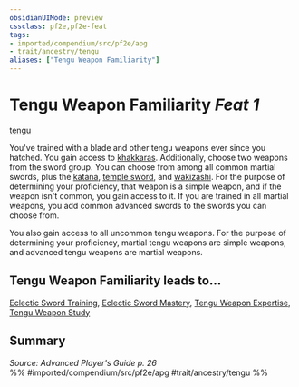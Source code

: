 ```yaml
---
obsidianUIMode: preview
cssclass: pf2e,pf2e-feat
tags:
- imported/compendium/src/pf2e/apg
- trait/ancestry/tengu
aliases: ["Tengu Weapon Familiarity"]
---
```

# Tengu Weapon Familiarity  *Feat 1*  
[tengu](tengu-b1.md)  


You've trained with a blade and other tengu weapons ever since you hatched. You gain access to [khakkaras](../equipment/items/khakkara-apg.md). Additionally, choose two weapons from the sword group. You can choose from among all common martial swords, plus the [katana](../equipment/items/katana.md), [temple sword](../equipment/items/temple-sword.md), and [wakizashi](../equipment/items/wakizashi-apg.md). For the purpose of determining your proficiency, that weapon is a simple weapon, and if the weapon isn't common, you gain access to it. If you are trained in all martial weapons, you add common advanced swords to the swords you can choose from.

You also gain access to all uncommon tengu weapons. For the purpose of determining your proficiency, martial tengu weapons are simple weapons, and advanced tengu weapons are martial weapons.

## Tengu Weapon Familiarity leads to...

[Eclectic Sword Training](eclectic-sword-training-apg.md), [Eclectic Sword Mastery](eclectic-sword-mastery-loag.md), [Tengu Weapon Expertise](tengu-weapon-expertise-apg.md), [Tengu Weapon Study](tengu-weapon-study-apg.md)

## Summary

*Source: Advanced Player's Guide p. 26*  
%% #imported/compendium/src/pf2e/apg #trait/ancestry/tengu %%